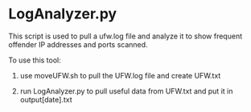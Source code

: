 # LogAnalyzer.py
This script is used to pull a ufw.log file and analyze it to show frequent offender IP addresses and ports scanned.

To use this tool:

1. use moveUFW.sh to pull the UFW.log file and create UFW.txt

2. run LogAnalyzer.py to pull useful data from UFW.txt and put it in output[date].txt

